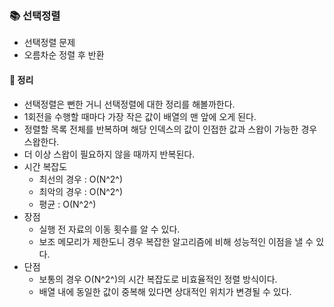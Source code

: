 ### 📚 선택정렬
- 선택정렬 문제
- 오름차순 정렬 후 반환

#### 🎯 정리
- 선택정렬은 뻔한 거니 선택정렬에 대한 정리를 해볼까한다.
- 1회전을 수행할 때마다 가장 작은 값이 배열의 맨 앞에 오게 된다.
- 정렬할 목록 전체를 반복하며 해당 인덱스의 값이 인접한 값과 스왑이 가능한 경우 스왑한다.
- 더 이상 스왑이 필요하지 않을 때까지 반복된다.
- 시간 복잡도
  - 최선의 경우 : O(N^2^)
  - 최악의 경우 : O(N^2^)
  - 평균 : O(N^2^)
- 장점
  - 실행 전 자료의 이동 횟수를 알 수 있다.
  - 보조 메모리가 제한도니 경우 복잡한 알고리즘에 비해 성능적인 이점을 낼 수 있다.
- 단점
  - 보통의 경우 O(N^2^)의 시간 복잡도로 비효율적인 정렬 방식이다.
  - 배열 내에 동일한 값이 중복해 있다면 상대적인 위치가 변경될 수 있다.
